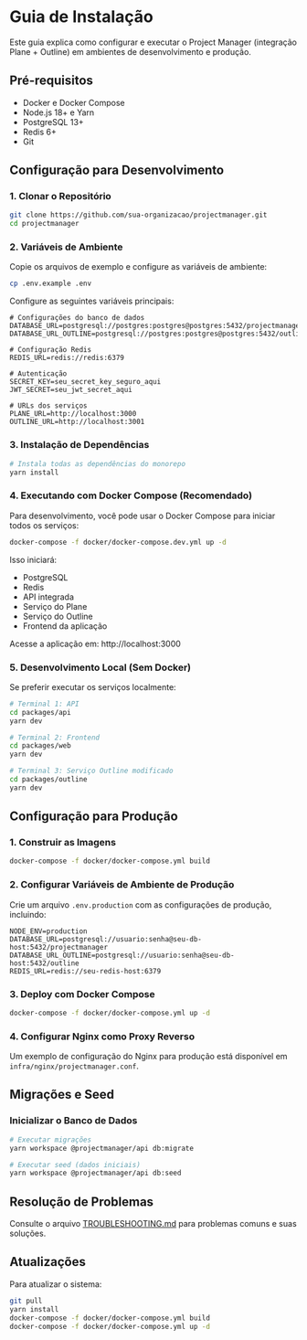 # Guia de Instalação

Este guia explica como configurar e executar o Project Manager (integração Plane + Outline) em ambientes de desenvolvimento e produção.

## Pré-requisitos

- Docker e Docker Compose
- Node.js 18+ e Yarn
- PostgreSQL 13+
- Redis 6+
- Git

## Configuração para Desenvolvimento

### 1. Clonar o Repositório

```bash
git clone https://github.com/sua-organizacao/projectmanager.git
cd projectmanager
```

### 2. Variáveis de Ambiente

Copie os arquivos de exemplo e configure as variáveis de ambiente:

```bash
cp .env.example .env
```

Configure as seguintes variáveis principais:

```
# Configurações do banco de dados
DATABASE_URL=postgresql://postgres:postgres@postgres:5432/projectmanager
DATABASE_URL_OUTLINE=postgresql://postgres:postgres@postgres:5432/outline

# Configuração Redis
REDIS_URL=redis://redis:6379

# Autenticação
SECRET_KEY=seu_secret_key_seguro_aqui
JWT_SECRET=seu_jwt_secret_aqui

# URLs dos serviços
PLANE_URL=http://localhost:3000
OUTLINE_URL=http://localhost:3001
```

### 3. Instalação de Dependências

```bash
# Instala todas as dependências do monorepo
yarn install
```

### 4. Executando com Docker Compose (Recomendado)

Para desenvolvimento, você pode usar o Docker Compose para iniciar todos os serviços:

```bash
docker-compose -f docker/docker-compose.dev.yml up -d
```

Isso iniciará:
- PostgreSQL
- Redis
- API integrada
- Serviço do Plane
- Serviço do Outline
- Frontend da aplicação

Acesse a aplicação em: http://localhost:3000

### 5. Desenvolvimento Local (Sem Docker)

Se preferir executar os serviços localmente:

```bash
# Terminal 1: API
cd packages/api
yarn dev

# Terminal 2: Frontend
cd packages/web
yarn dev

# Terminal 3: Serviço Outline modificado
cd packages/outline
yarn dev
```

## Configuração para Produção

### 1. Construir as Imagens

```bash
docker-compose -f docker/docker-compose.yml build
```

### 2. Configurar Variáveis de Ambiente de Produção

Crie um arquivo `.env.production` com as configurações de produção, incluindo:

```
NODE_ENV=production
DATABASE_URL=postgresql://usuario:senha@seu-db-host:5432/projectmanager
DATABASE_URL_OUTLINE=postgresql://usuario:senha@seu-db-host:5432/outline
REDIS_URL=redis://seu-redis-host:6379
```

### 3. Deploy com Docker Compose

```bash
docker-compose -f docker/docker-compose.yml up -d
```

### 4. Configurar Nginx como Proxy Reverso

Um exemplo de configuração do Nginx para produção está disponível em `infra/nginx/projectmanager.conf`.

## Migrações e Seed

### Inicializar o Banco de Dados

```bash
# Executar migrações
yarn workspace @projectmanager/api db:migrate

# Executar seed (dados iniciais)
yarn workspace @projectmanager/api db:seed
```

## Resolução de Problemas

Consulte o arquivo [TROUBLESHOOTING.md](./TROUBLESHOOTING.md) para problemas comuns e suas soluções.

## Atualizações

Para atualizar o sistema:

```bash
git pull
yarn install
docker-compose -f docker/docker-compose.yml build
docker-compose -f docker/docker-compose.yml up -d
``` 